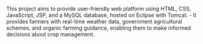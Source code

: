 This project aims to provide user-friendly web platform using HTML, CSS, JavaScript, JSP, and a MySQL database, hosted on 
Eclipse with Tomcat. - It provides farmers with real-time weather data, government agricultural schemes, and organic farming 
guidance, enabling them to make informed decisions about crop management.
